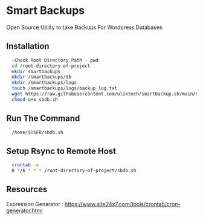 
# Smart Backups

Open Source Utility to take Backups For Wordpress Databases


## Installation


```bash
  -Check Root Directory Path - pwd
  cd /root-directory-of-project
  mkdir smartbackups
  mkdir /smartbackups/db
  mkdir /smartbackups/logs
  touch /smartbackups/logs/backup_log.txt
  wget https://raw.githubusercontent.com/ulixtech/smartbackup.sh/main/sbdb.sh
  chmod u+x sbdb.sh

```

## Run The Command


```bash
  /home/$USER/sbdb.sh
```

## Setup Rsync to Remote Host
```bash
  crontab -e
  0 */6 * * * /root-directory-of-project/sbdb.sh
```


## Resources

Expression Genarator : https://www.site24x7.com/tools/crontab/cron-generator.html
